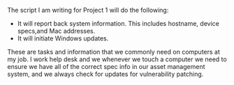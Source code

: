 The script I am writing for Project 1 will do the following:
- It will report back system information. This includes hostname, device specs,and Mac addresses.
- It will initiate Windows updates.

These are tasks and information that we commonly need on computers at my job. I work help desk and we whenever we touch a computer we need to ensure we have all of the correct spec info in our asset management system, and we always check for updates for vulnerability patching.
